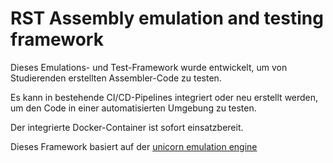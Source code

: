 # RST Assembly emulation and testing framework

Dieses Emulations- und Test-Framework wurde entwickelt, um von Studierenden erstellten Assembler-Code zu testen.

Es kann in bestehende CI/CD-Pipelines integriert oder neu erstellt werden, um den Code in einer automatisierten Umgebung zu testen.

Der integrierte Docker-Container ist sofort einsatzbereit.

Dieses Framework basiert auf der [unicorn emulation engine](https://github.com/unicorn-engine/unicorn)
